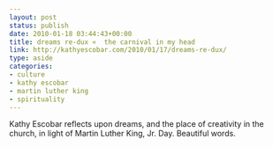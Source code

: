 ```yaml
---
layout: post
status: publish
date: 2010-01-18 03:44:43+00:00
title: dreams re-dux «  the carnival in my head
link: http://kathyescobar.com/2010/01/17/dreams-re-dux/
type: aside
categories:
- culture
- kathy escobar
- martin luther king
- spirituality
---
```


Kathy Escobar reflects upon dreams, and the place of creativity in the church, in light of Martin Luther King, Jr. Day. Beautiful words.
